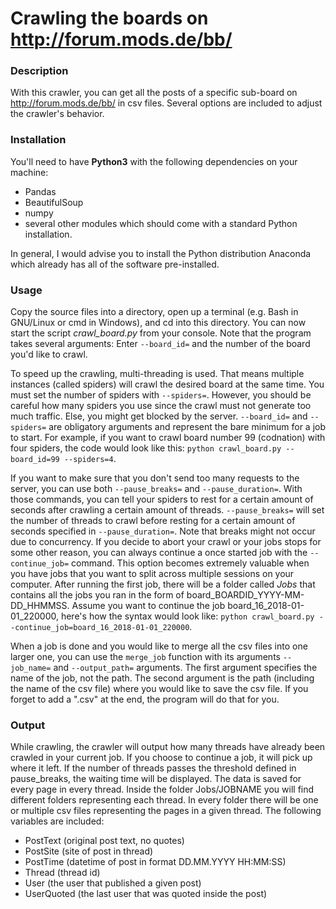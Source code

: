 # Crawling the boards on http://forum.mods.de/bb/

### Description
With this crawler, you can get all the posts of a specific sub-board on http://forum.mods.de/bb/ in csv files. Several options are included to adjust the crawler's behavior.

### Installation
You'll need to have **Python3** with the following dependencies on your machine:
- Pandas
- BeautifulSoup
- numpy
- several other modules which should come with a standard Python installation.

In general, I would advise you to install the Python distribution Anaconda which already has all of the software pre-installed.

### Usage
Copy the source files into a directory, open up a terminal (e.g. Bash in GNU/Linux or cmd in Windows), and cd into this directory. You can now start the script *crawl_board.py* from your console. Note that the program takes several arguments: Enter `--board_id=` and the number of the board you'd like to crawl.

To speed up the crawling, multi-threading is used. That means multiple instances (called spiders) will crawl the desired board at the same time. You must set the number of spiders with `--spiders=`. However, you should be careful how many spiders you use since the crawl must not generate too much traffic. Else, you might get blocked by the server. `--board_id=` and `--spiders=` are obligatory arguments and represent the bare minimum for a job to start. For example, if you want to crawl board number 99 (codnation) with four spiders, the code would look like this: `python crawl_board.py --board_id=99 --spiders=4`. 

If you want to make sure that you don't send too many requests to the server, you can use both `--pause_breaks=` and `--pause_duration=`. With those commands, you can tell your spiders to  rest for a certain amount of seconds after crawling a certain amount of threads. `--pause_breaks=` will set the number of threads to crawl before resting for a certain amount of seconds specified in `--pause_duration=`. Note that breaks might not occur due to concurrency. If you decide to abort your crawl or your jobs stops for some other reason, you can always continue a once started job with the `--continue_job=` command. This option becomes extremely valuable when you have jobs that you want to split across multiple sessions on your computer. After running the first job, there will be a folder called *Jobs* that contains all the jobs you ran in the form of board_BOARDID_YYYY-MM-DD_HHMMSS. Assume you want to continue the job board_16_2018-01-01_220000, here's how the syntax would look like: `python crawl_board.py --continue_job=board_16_2018-01-01_220000`.

When a job is done and you would like to merge all the csv files into one larger one, you can use the `merge_job` function with its arguments `--job_name=` and `--output_path=` arguments. The first argument specifies the name of the job, not the path. The second argument is the path (including the name of the csv file) where you would like to save the csv file. If you forget to add a ".csv" at the end, the program will do that for you. 

### Output
While crawling, the crawler will output how many threads have already been crawled in your current job. If you choose to continue a job, it will pick up where it left. If the number of threads passes the threshold defined in pause_breaks, the waiting time will be displayed. The data is saved for every page in every thread. Inside the folder Jobs/JOBNAME you will find different folders representing each thread. In every folder there will be one or multiple csv files representing the pages in a given thread. The following variables are included:
- PostText (original post text, no quotes)
- PostSite (site of post in thread)
- PostTime (datetime of post in format DD.MM.YYYY HH:MM:SS)
- Thread (thread id)
- User (the user that published a given post)
- UserQuoted (the last user that was quoted inside the post) 
